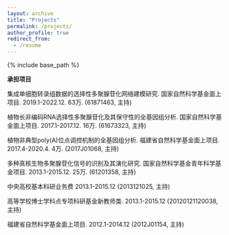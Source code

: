 ```yaml
---
layout: archive
title: "Projects"
permalink: /projects/
author_profile: true
redirect_from:
  - /resume
---
```


{% include base_path %}

**承担项目**  
  
集成单细胞转录组数据的选择性多聚腺苷化网络建模研究. 国家自然科学基金面上项目. 2019.1-2022.12. 63万. (61871463, 主持)  
  
植物长非编码RNA选择性多聚腺苷化及其保守性的全基因组分析. 国家自然科学基金面上项目. 2017.1-2017.12. 16万. (61673323, 主持)  
  
植物非典型poly(A)位点调控机制的全基因组分析. 福建省自然科学基金面上项目. 2017.4-2020.4. 4万. (2017J01068, 主持)  
  
多种真核生物多聚腺苷化信号的识别及其演化研究. 国家自然科学基金青年科学基金项目. 2013.1-2015.12. 25万. (61201358, 主持)  
  
中央高校基本科研业务费 2013.1-2015.12 (2013121025, 主持)  
  
高等学校博士学科点专项科研基金新教师类. 2013.1-2015.12 (20120121120038, 主持)  
  
福建省自然科学基金面上项目. 2012.1-2014.12 (2012J01154, 主持)  
  
